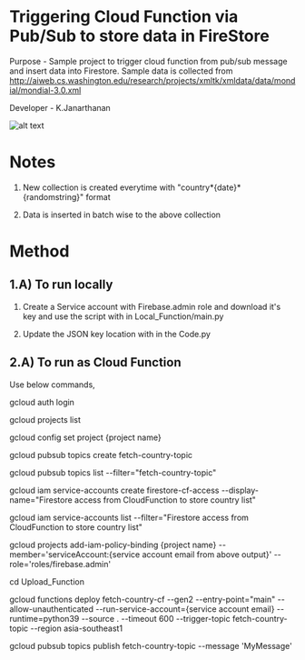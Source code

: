 # Triggering Cloud Function via Pub/Sub to store data in FireStore

Purpose - Sample project to trigger cloud function from pub/sub message and insert data into Firestore. Sample data is collected from http://aiweb.cs.washington.edu/research/projects/xmltk/xmldata/data/mondial/mondial-3.0.xml

Developer - K.Janarthanan

![alt text](https://github.com/kujalk//CF_To_FireStore/blob/main/Architecture.png)

# Notes

1. New collection is created everytime with "country*{date}*{randomstring}" format

2. Data is inserted in batch wise to the above collection

# Method

## 1.A) To run locally

1. Create a Service account with Firebase.admin role and download it's key and use the script with in Local_Function/main.py

2. Update the JSON key location with in the Code.py

## 2.A) To run as Cloud Function

Use below commands,

gcloud auth login

gcloud projects list

gcloud config set project {project name}

gcloud pubsub topics create fetch-country-topic

gcloud pubsub topics list --filter="fetch-country-topic"

gcloud iam service-accounts create firestore-cf-access --display-name="Firestore access from CloudFunction to store country list"

gcloud iam service-accounts list --filter="Firestore access from CloudFunction to store country list"

gcloud projects add-iam-policy-binding {project name} --member='serviceAccount:{service account email from above output}' --role='roles/firebase.admin'

cd Upload_Function

gcloud functions deploy fetch-country-cf --gen2 --entry-point="main" --allow-unauthenticated --run-service-account={service account email} --runtime=python39 --source . --timeout 600 --trigger-topic fetch-country-topic --region asia-southeast1

gcloud pubsub topics publish fetch-country-topic --message 'MyMessage'
